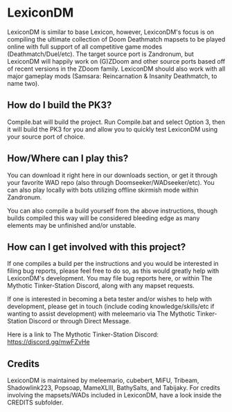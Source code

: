 # LexiconDM
LexiconDM is similar to base Lexicon, however, LexiconDM's focus is on compiling the ultimate collection of Doom Deathmatch mapsets to be played online with full support of all competitive game modes (Deathmatch/Duel/etc). The target source port is Zandronum, but LexiconDM will happily work on (G)ZDoom and other source ports based off of recent versions in the ZDoom family. LexiconDM should also work with all major gameplay mods (Samsara: Reincarnation & Insanity Deathmatch, to name two).

## How do I build the PK3?
Compile.bat will build the project. Run Compile.bat and select Option 3, then it will build the PK3 for you and allow you to quickly test LexiconDM using your source port of choice.

## How/Where can I play this?
You can download it right here in our downloads section, or get it through your favorite WAD repo (also through Doomseeker/WADseeker/etc). You can also play locally with bots utilizing offline skirmish mode within Zandronum.

You can also compile a build yourself from the above instructions, though builds compiled this way will be considered bleeding edge as many elements may be unfinished and/or unstable.

## How can I get involved with this project?

If one compiles a build per the instructions and you would be interested in filing bug reports, please feel free to do so, as this would greatly help with LexiconDM's development. You may file bug reports here, or within The Mythotic Tinker-Station Discord, along with any mapset requests.

If one is interested in becoming a beta tester and/or wishes to help with development, please get in touch (include coding knowledge/skills/etc if wanting to assist development) with meleemario via The Mythotic Tinker-Station Discord or through Direct Message.

Here is a link to The Mythotic Tinker-Station Discord: https://discord.gg/mwFZvHe

## Credits
LexiconDM is maintained by meleemario, cubebert, MiFU, Tribeam, Shadowlink223, Popsoap, MameXLIII, BathySalts, and Tabijaky. For credits involving the mapsets/WADs included in LexiconDM, have a look inside the CREDITS subfolder.
